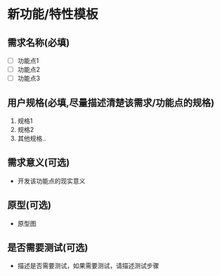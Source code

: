 # 新功能/特性模板

## 需求名称(必填)
- [ ]  功能点1
- [ ]  功能点2
- [ ]  功能点3

## 用户规格(必填,尽量描述清楚该需求/功能点的规格)
1. 规格1
2. 规格2
3. 其他规格..

## 需求意义(可选)
- 开发该功能点的现实意义

## 原型(可选)
- 原型图

## 是否需要测试(可选)
- 描述是否需要测试，如果需要测试，请描述测试步骤